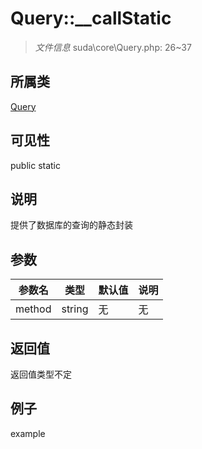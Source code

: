 # Query::__callStatic

> *文件信息* suda\core\Query.php: 26~37
## 所属类 

[Query](../Query.md)

## 可见性

  public  static
## 说明

提供了数据库的查询的静态封装

## 参数

 
| 参数名 | 类型 | 默认值 | 说明 |
|--------|-----|-------|-------|
 | method |  string | 无 | 无 |
## 返回值
返回值类型不定
## 例子

example